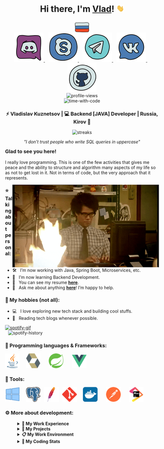 <!--suppress HtmlDeprecatedAttribute -->
<h1 align="center">
    Hi there, I'm <a href="https://github.com/Bangerok">Vlad</a>!
    <img alt="Hi!" src="https://raw.githubusercontent.com/Bangerok/Bangerok/master/assets/hand.gif" width="25px">
</h1>

<div align="center">
    <a href="https://github.com/Bangerok/Bangerok/blob/master/docs/translations/README_RU.md">
        <img alt="russian-version" src="https://raw.githubusercontent.com/Bangerok/Bangerok/master/assets/languages/russian.png"/>
    </a>
</div>

<div align="center" style="margin-top: -10px">
    <div>
        <a href="https://discord.gg/mBqXgxTM6v">
            <img alt="discord-url" src="https://raw.githubusercontent.com/Bangerok/Bangerok/master/assets/contacts/discord.svg"/>
        </a>&nbsp;&nbsp;
        <a href="https://join.skype.com/invite/mXfIgnyt02Nx">
            <img alt="skype-url" src="https://raw.githubusercontent.com/Bangerok/Bangerok/master/assets/contacts/skype.svg"/>
        </a>&nbsp;&nbsp;
        <a href="https://t.me/Bangerok">
            <img alt="telegram-url" src="https://raw.githubusercontent.com/Bangerok/Bangerok/master/assets/contacts/telegram.svg"/>
        </a>&nbsp;&nbsp;
        <a href="https://vk.com/vladislav_kuznetsov">
            <img alt="vk-url" src="https://raw.githubusercontent.com/Bangerok/Bangerok/master/assets/contacts/vk.svg"/>
        </a>&nbsp;&nbsp;
        <a href="https://github.com/Bangerok">
            <img alt="github-url" src="https://raw.githubusercontent.com/Bangerok/Bangerok/master/assets/contacts/github.svg"/>
        </a>
    </div>
</div>

<div align="center">
    <img src="https://komarev.com/ghpvc/?username=Bangerok&color=1A4730&label=PROFILE+VIEWS" height="25" alt="profile-views" /><br />
    <img src="https://wakatime.com/badge/github/Bangerok/Bangerok.svg" height="25" alt="time-with-code" />
</div>

<div align="center">
  <h3>
    ⚡ Vladislav Kuznetsov | 💻 Backend [JAVA] Developer | Russia, Kirov 🏰 
  </h3>

  <img alt="streaks" src="https://github-readme-streak-stats.herokuapp.com/?user=Bangerok&hide_border=true&theme=dark" /><br />
</div>

<div align="center" style="margin-bottom: -10px">
    <i>"I don’t trust people who write SQL queries in uppercase"</i>
</div>

### Glad to see you here! &nbsp;
I really love programming. This is one of the few activities that gives me peace and the ability to structure and 
algorithm many aspects of my life so as not to get lost in it. Not in terms of code, but the very approach that it 
represents.

<img align="right" alt="profile-gif" src="https://raw.githubusercontent.com/Bangerok/Bangerok/master/assets/profile.gif" />

### ⭐️ Talking about personal:
- 🛠 &nbsp; I’m now working with Java, Spring Boot, Microservices, etc.
- 🚀 &nbsp; I’m now learning Backend Development.
- 🚀 &nbsp; You can see my resume **[here](https://raw.githubusercontent.com/Bangerok/Bangerok/master/docs/resume/%5BENG%5D%20Kuznetsov%20V.A.%20Java%20Developer.pdf)**.
- 💬 &nbsp; Ask me about anything **[here](https://github.com/Bangerok/Bangerok/issues/1)**! I’m happy to help.

### 🌌 My hobbies (not all):
- 💻 &nbsp; I love exploring new tech stack and building cool stuffs.
- 📰 &nbsp; Reading tech blogs whenever possible.

<a href="https://spotify-github-profile.vercel.app/api/view?uid=knao876cqdze6lu78as93r3gz&redirect=true">
    <img alt="spotify-gif" src="https://spotify-github-profile.vercel.app/api/view?uid=knao876cqdze6lu78as93r3gz&cover_image=true&theme=novatorem" />
</a> <br />

<img alt="spotify-history" style="margin-left: 10px" src="https://spotify-recently-played-readme.vercel.app/api?user=knao876cqdze6lu78as93r3gz&width=300&count=3" />



### 🔨 Programming languages & Frameworks:
<a href="https://adoptopenjdk.net/" target="_blank"><img src="https://raw.githubusercontent.com/Bangerok/Bangerok/master/assets/technologies/java.svg" alt="java" height="48px"/></a> &nbsp; &nbsp;
<a href="http://hibernate.org/orm/documentation/getting-started/" target="_blank"><img src="https://raw.githubusercontent.com/Bangerok/Bangerok/master/assets/technologies/hibernate.svg" alt="hibernate" height="48px"/></a> &nbsp; &nbsp; &nbsp;
<a href="https://spring.io/guides/gs/spring-boot/" target="_blank"><img src="https://raw.githubusercontent.com/Bangerok/Bangerok/master/assets/technologies/spring.svg" alt="spring" height="48px"/></a> &nbsp; &nbsp; &nbsp;
<a href="https://vuejs.org/v2/guide/" target="_blank"><img src="https://raw.githubusercontent.com/Bangerok/Bangerok/master/assets/technologies/vuejs.svg" alt="vue" height="48px"/></a> &nbsp; &nbsp; &nbsp;

### 🔨 Tools:
<a href="https://www.microsoft.com/ru-ru/software-download/windows10" target="_blank"><img src="https://raw.githubusercontent.com/Bangerok/Bangerok/master/assets/tools/windows-10.svg" alt="windows" height="48px"/></a>  &nbsp; &nbsp;
<a href="https://www.postgresqltutorial.com/postgresql-getting-started/" target="_blank"><img src="https://raw.githubusercontent.com/Bangerok/Bangerok/master/assets/tools/postgres.svg" alt="postgres" height="48px"/></a>  &nbsp;
<a href="https://maven.apache.org/guides/getting-started/" target="_blank"><img src="https://raw.githubusercontent.com/Bangerok/Bangerok/master/assets/tools/maven.svg" alt="maven" height="48px"/></a> &nbsp;
<a href="https://git-scm.com/book/en/v2/Getting-Started-First-Time-Git-Setup" target="_blank"><img src="https://raw.githubusercontent.com/Bangerok/Bangerok/master/assets/tools/git.svg" alt="git" height="48px"/></a> &nbsp; &nbsp;
<a href="https://www.docker.com/get-started" target="_blank"><img src="https://raw.githubusercontent.com/Bangerok/Bangerok/master/assets/tools/docker.svg" alt="docker" height="48px"/></a> &nbsp; &nbsp; &nbsp;
<a href="https://www.postman.com/downloads/" target="_blank"><img src="https://raw.githubusercontent.com/Bangerok/Bangerok/master/assets/tools/postman.svg" alt="postman" height="48px"/></a> &nbsp; &nbsp; &nbsp;
<a href="https://www.jetbrains.com/ru-ru/idea/download/#section=windows" target="_blank"><img src="https://raw.githubusercontent.com/Bangerok/Bangerok/master/assets/tools/jetbrains.svg" alt="jetbrains" height="48px"/></a>


### ⚙️ More about development:
<details style="margin-left: 40px">
  <summary><b>💼 My Work Experience </b></summary>

  <br />
  <table>
    <thead>
      <tr>
        <th>Job Name</th>
        <th>Responsibilities</th>
        <th>Duration</th>
      </tr>
    </thead>
    <tbody>
      <tr>
        <td><b>Backend Java Developer at <a href="https://docshouse.ru/">"Lanit"</a></b></td>
        <td>
          <ol>
            <li>Participation in the support and improvement of customer applications;</li>
            <li>Exchange of experience with other developers of the company;</li>
            <li>Timely logging of completed tasks;</li>
            <li>Testing of the developed code, correction of emerging errors;</li>
            <li>One of the developers - <b>“DocsHouse”</b> platform.</li>
          </ol>
        </td>
        <td>June 2021 - Present Time</td>
      </tr>
      <tr>
        <td><b>FullStack Java Developer at "SmartLight"</b></td>
        <td>
          <ol>
            <li>Participation in the support and improvement of customer applications;</li>
            <li>Communication with customers;</li>
            <li>Exchange of experience with other developers of the company;</li>
            <li>Timely logging of completed tasks;</li>
            <li>Testing of the developed code, correction of emerging errors.</li>
          </ol>
        </td>
        <td>November 2018 - May 2021</td>
      </tr>
      <tr>
        <td><b>FullStack Java Developer at <!--suppress HttpUrlsUsage--><a href="http://www.kn-k.ru/">"Nahodka AIS"</a></b></td>
        <td>
          <ol>
            <li>Development and support of the <b>"AIS Upravlenie"</b> (Guardianship) project;</li>
            <li>Communication with customers;</li>
            <li>Testing of the developed code, correction of emerging errors;</li>
            <li> Installing, configuring and updating the application at the local stand and at the customer's.</li>
          </ol>
        </td>
        <td>May 2017 - November 2018</td>
      </tr>
      <tr>
        <td><b>FullStack Java Developer at <a href="https://www.eurekabpo.ru/en/">"Eureka BPO"</a></b></td>
        <td>
          <ol>
            <li>Performing various tasks for development in large projects;</li>
            <li>Passage of courses on java, javascript, css, html;</li>
            <li>Speech as a Carrier of Knowledge;</li>
            <li>One of the developers - <b>“Phardo”</b>.</li>
          </ol>
        </td>
        <td>October 2016 - May 2017</td>
      </tr>
    </tbody>
  </table>
</details>

<details style="margin-left: 40px">
  <summary><b>🌌 My Projects </b></summary>

  <br />
  <a href="https://github.com/NinjaEnterprise/Ninja">
    <img alt="ninja-repo" align="center" src="https://github-readme-stats.vercel.app/api/pin/?username=NinjaEnterprise&repo=Ninja&theme=dark&hide_border=true" />
  </a>

  <a href="https://github.com/NinjaEnterprise/NinjaClient">
    <img alt="ninja-client-repo" align="center" src="https://github-readme-stats.vercel.app/api/pin/?username=NinjaEnterprise&repo=NinjaClient&theme=dark&hide_border=true" />
  </a><br />

  <a href="https://github.com/NinjaEnterprise/NinjaConfiguration">
    <img alt="ninja-configuration-repo" align="center" src="https://github-readme-stats.vercel.app/api/pin/?username=NinjaEnterprise&repo=NinjaConfiguration&theme=dark&hide_border=true" />
  </a>

  <a href="https://github.com/NinjaEnterprise/NinjaTemplate">
    <img alt="ninja-template-repo" align="center" src="https://github-readme-stats.vercel.app/api/pin/?username=NinjaEnterprise&repo=NinjaTemplate&theme=dark&hide_border=true" />
  </a><br />

  <a href="https://github.com/FunProjectsForSoul/FunTemplate">
    <img alt="ninja-template-repo" align="center" src="https://github-readme-stats.vercel.app/api/pin/?username=FunProjectsForSoul&repo=FunTemplate&theme=dark&hide_border=true" />
  </a>

  <a href="https://github.com/FunProjectsForSoul/Vertex">
    <img alt="ninja-client-repo" align="center" src="https://github-readme-stats.vercel.app/api/pin/?username=FunProjectsForSoul&repo=Vertex&theme=dark&hide_border=true" />
  </a><br />

  <a href="https://github.com/FunProjectsForSoul/TractorMoving">
    <img alt="ninja-configuration-repo" align="center" src="https://github-readme-stats.vercel.app/api/pin/?username=FunProjectsForSoul&repo=TractorMoving&theme=dark&hide_border=true" />
  </a><br /><br />
</details>

<details style="margin-left: 40px">	
  <summary><b>📋 My Work Environment</b></summary>

  <br />
  <ul>
    <li><b>PC:</b> CPU - R5 3600; RAM - 16GB; ROM - SSD 256GB;</li>
    <li><b>Browser:</b> Google Chrome;</li>
    <li><b>IDE:</b> Intellij Idea - the best editor out there;</li>
    <li><b>Studying to stay informed:</b> Google search, Books, Habr, Baeldung and Youtube.</li>
  </ul>	
</details>

<details style="margin-left: 40px">
  <summary><b>🍻 My Coding Stats </b></summary>

  <br />
  <img alt="waka-time" src="https://github-readme-stats.vercel.app/api/wakatime?username=Bangerok&theme=dark&hide_border=true&hide_title=true" /><br />

  <i>
    The rest of the statistics in the pinned gist repositories of the profile description.
  </i>
</details>